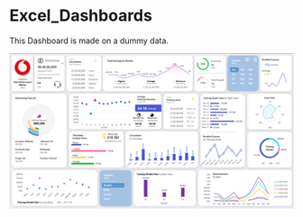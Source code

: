 # Excel_Dashboards
This Dashboard is made on a dummy data.

![Excel Dashboard](https://github.com/akashgangadharan/Excel_Dashboards/blob/main/Dashboard.PNG)
